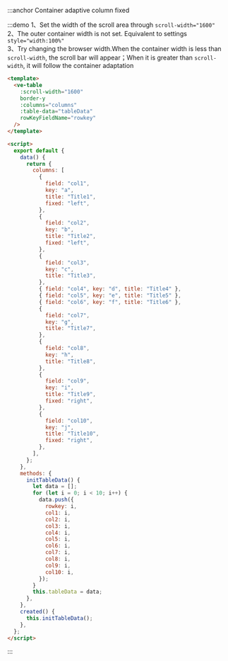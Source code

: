 :::anchor Container adaptive column fixed

:::demo 1、Set the width of the scroll area through `scroll-width="1600"`<br>2、The outer container width is not set. Equivalent to settings `style="width:100%"`<br>3、Try changing the browser width.When the container width is less than `scroll-width`, the scroll bar will appear；When it is greater than `scroll-width`, it will follow the container adaptation

```html
<template>
  <ve-table
    :scroll-width="1600"
    border-y
    :columns="columns"
    :table-data="tableData"
    rowKeyFieldName="rowkey"
  />
</template>

<script>
  export default {
    data() {
      return {
        columns: [
          {
            field: "col1",
            key: "a",
            title: "Title1",
            fixed: "left",
          },
          {
            field: "col2",
            key: "b",
            title: "Title2",
            fixed: "left",
          },
          {
            field: "col3",
            key: "c",
            title: "Title3",
          },
          { field: "col4", key: "d", title: "Title4" },
          { field: "col5", key: "e", title: "Title5" },
          { field: "col6", key: "f", title: "Title6" },
          {
            field: "col7",
            key: "g",
            title: "Title7",
          },
          {
            field: "col8",
            key: "h",
            title: "Title8",
          },
          {
            field: "col9",
            key: "i",
            title: "Title9",
            fixed: "right",
          },
          {
            field: "col10",
            key: "j",
            title: "Title10",
            fixed: "right",
          },
        ],
      };
    },
    methods: {
      initTableData() {
        let data = [];
        for (let i = 0; i < 10; i++) {
          data.push({
            rowkey: i,
            col1: i,
            col2: i,
            col3: i,
            col4: i,
            col5: i,
            col6: i,
            col7: i,
            col8: i,
            col9: i,
            col10: i,
          });
        }
        this.tableData = data;
      },
    },
    created() {
      this.initTableData();
    },
  };
</script>
```

:::

